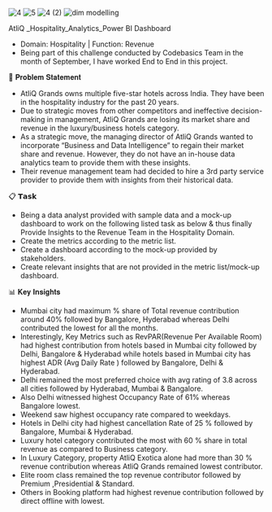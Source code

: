 ![4](https://github.com/user-attachments/assets/4087012d-fd40-4ecc-a492-f10c0b71f23b)
![5](https://github.com/user-attachments/assets/32bbe4e2-a129-41f3-b970-a45544eef827)
![4  (2)](https://github.com/user-attachments/assets/5c9f2f78-10fa-49e7-a604-397d24c7b7cd)
![dim modelling](https://github.com/user-attachments/assets/4a422244-1b9f-430a-87f0-83b7da53bdd9)



  AtliQ _Hospitality_Analytics_Power BI Dashboard
- Domain: Hospitality | Function: Revenue
- Being part of this challenge conducted by Codebasics Team in the month of September, I have worked End to End in this project.

📝 𝐏𝐫𝐨𝐛𝐥𝐞𝐦 𝐒𝐭𝐚𝐭𝐞𝐦𝐞𝐧𝐭 
- AtliQ Grands owns multiple five-star hotels across India. They have been in the hospitality industry for the past 20 years. 
- Due to strategic moves from other competitors and ineffective decision-making in management, AtliQ Grands are losing its market share and revenue in the luxury/business hotels category.
- As a strategic move, the managing director of AtliQ Grands wanted to incorporate “Business and Data Intelligence” to regain their market share and revenue. However, they do not have an in-house data analytics team to provide them with these insights.
- Their revenue management team had decided to hire a 3rd party service provider to provide them with insights from their historical data.

📋 𝗧𝗮𝘀𝗸 
 - Being a data analyst provided with sample data and a mock-up dashboard to work on the following listed task as below & thus finally Provide Insights to the Revenue Team in the Hospitality Domain.
- Create the metrics according to the metric list.
- Create a dashboard according to the mock-up provided by stakeholders.
- Create relevant insights that are not provided in the metric list/mock-up dashboard.

📊 𝐊𝐞𝐲 𝐈𝐧𝐬𝐢𝐠𝐡𝐭𝐬

- Mumbai city had maximum % share of Total revenue contribution around 40% followed by Bangalore, Hyderabad whereas Delhi contributed the lowest for all the months.
- Interestingly, Key Metrics such as RevPAR(Revenue Per Available Room) had highest contribution from hotels based in Mumbai city followed by Delhi, Bangalore & Hyderabad while hotels based in Mumbai city has highest ADR (Avg Daily Rate ) followed by Bangalore, Delhi & Hyderabad.
- Delhi remained the most preferred choice with avg rating of 3.8 across all cities followed by Hyderabad, Mumbai & Bangalore.
- Also Delhi witnessed highest Occupancy Rate of 61% whereas Bangalore lowest. 
- Weekend saw highest occupancy rate compared to weekdays.
- Hotels in Delhi city had highest cancellation Rate of 25 % followed by Bangalore, Mumbai & Hyderabad.
- Luxury hotel category contributed the most with 60 % share in total revenue as compared to Business category. 
- In Luxury Category, property AtliQ Exotica alone had more than 30 % revenue contribution whereas AtliQ Grands remained lowest contributor.
- Elite room class remained the top revenue contributor followed by Premium ,Presidential & Standard.
- Others in Booking platform had highest revenue contribution followed by direct offline with lowest. 
